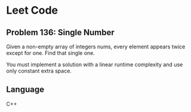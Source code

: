 # Leet Code
## Problem 136: Single Number

Given a non-empty array of integers nums, every element appears twice except for one. Find that single one.

You must implement a solution with a linear runtime complexity and use only constant extra space.

## Language
C++

